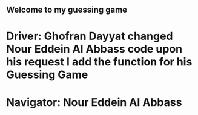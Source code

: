 ## Welcome to my guessing game

# Driver:  Ghofran Dayyat changed Nour Eddein Al Abbass code upon his request I add the function for his Guessing Game 
# Navigator: Nour Eddein Al Abbass